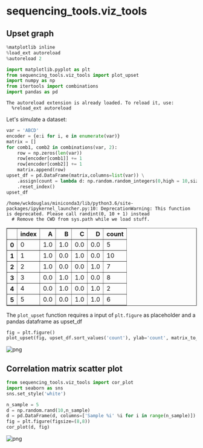 
# sequencing_tools.viz_tools #


## Upset graph ##


```python
%matplotlib inline
%load_ext autoreload
%autoreload 2

import matplotlib.pyplot as plt
from sequencing_tools.viz_tools import plot_upset
import numpy as np
from itertools import combinations
import pandas as pd
```

    The autoreload extension is already loaded. To reload it, use:
      %reload_ext autoreload


Let's simulate a dataset:


```python
var = 'ABCD'
encoder = {e:i for i, e in enumerate(var)}
matrix = []
for comb1, comb2 in combinations(var, 2):
    row = np.zeros(len(var))
    row[encoder[comb1]] += 1
    row[encoder[comb2]] += 1
    matrix.append(row)
upset_df = pd.DataFrame(matrix,columns=list(var)) \
    .assign(count = lambda d: np.random.random_integers(0,high = 10,size=d.shape[0]))\
    .reset_index()
upset_df
```

    /home/wckdouglas/miniconda3/lib/python3.6/site-packages/ipykernel_launcher.py:10: DeprecationWarning: This function is deprecated. Please call randint(0, 10 + 1) instead
      # Remove the CWD from sys.path while we load stuff.





<div>
<style scoped>
    .dataframe tbody tr th:only-of-type {
        vertical-align: middle;
    }

    .dataframe tbody tr th {
        vertical-align: top;
    }

    .dataframe thead th {
        text-align: right;
    }
</style>
<table border="1" class="dataframe">
  <thead>
    <tr style="text-align: right;">
      <th></th>
      <th>index</th>
      <th>A</th>
      <th>B</th>
      <th>C</th>
      <th>D</th>
      <th>count</th>
    </tr>
  </thead>
  <tbody>
    <tr>
      <th>0</th>
      <td>0</td>
      <td>1.0</td>
      <td>1.0</td>
      <td>0.0</td>
      <td>0.0</td>
      <td>5</td>
    </tr>
    <tr>
      <th>1</th>
      <td>1</td>
      <td>1.0</td>
      <td>0.0</td>
      <td>1.0</td>
      <td>0.0</td>
      <td>10</td>
    </tr>
    <tr>
      <th>2</th>
      <td>2</td>
      <td>1.0</td>
      <td>0.0</td>
      <td>0.0</td>
      <td>1.0</td>
      <td>7</td>
    </tr>
    <tr>
      <th>3</th>
      <td>3</td>
      <td>0.0</td>
      <td>1.0</td>
      <td>1.0</td>
      <td>0.0</td>
      <td>8</td>
    </tr>
    <tr>
      <th>4</th>
      <td>4</td>
      <td>0.0</td>
      <td>1.0</td>
      <td>0.0</td>
      <td>1.0</td>
      <td>2</td>
    </tr>
    <tr>
      <th>5</th>
      <td>5</td>
      <td>0.0</td>
      <td>0.0</td>
      <td>1.0</td>
      <td>1.0</td>
      <td>6</td>
    </tr>
  </tbody>
</table>
</div>



The ```plot_upset``` function requires a input of ```plt.figure``` as placeholder and a pandas dataframe as upset_df


```python
fig = plt.figure()
plot_upset(fig, upset_df.sort_values('count'), ylab='count', matrix_to_plot_ratio=0.4, fontsize=20)
```


![png](../../img/upset.png)


## Correlation matrix scatter plot ##


```python
from sequencing_tools.viz_tools import cor_plot
import seaborn as sns
sns.set_style('white')

n_sample = 5
d = np.random.rand(10,n_sample)
d = pd.DataFrame(d, columns=['Sample %i' %i for i in range(n_sample)])
fig = plt.figure(figsize=(8,8))
cor_plot(d, fig)
```


![png](../../img/scatter.png)

